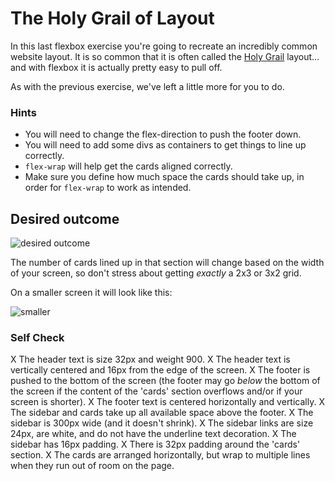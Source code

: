 # The Holy Grail of Layout

In this last flexbox exercise you're going to recreate an incredibly common website layout. It is so common that it is often called the [Holy Grail](https://www.google.com/search?q=holy+grail+layout&tbm=isch&sclient=img) layout... and with flexbox it is actually pretty easy to pull off.

As with the previous exercise, we've left a little more for you to do.

### Hints
- You will need to change the flex-direction to push the footer down.
- You will need to add some divs as containers to get things to line up correctly.
- `flex-wrap` will help get the cards aligned correctly.
-  Make sure you define how much space the cards should take up, in order for `flex-wrap` to work as intended.

## Desired outcome

![desired outcome](./desired-outcome.png)

The number of cards lined up in that section will change based on the width of your screen, so don't stress about getting _exactly_ a 2x3 or 3x2 grid.

On a smaller screen it will look like this:

![smaller](./desired-outcome-smaller.png)

### Self Check
X The header text is size 32px and weight 900.
X The header text is vertically centered and 16px from the edge of the screen.
X The footer is pushed to the bottom of the screen (the footer may go _below_ the bottom of the screen if the content of the 'cards' section overflows and/or if your screen is shorter).
X The footer text is centered horizontally and vertically.
X The sidebar and cards take up all available space above the footer.
X The sidebar is 300px wide (and it doesn't shrink).
X The sidebar links are size 24px, are white, and do not have the underline text decoration.
X The sidebar has 16px padding.
X There is 32px padding around the 'cards' section.
X The cards are arranged horizontally, but wrap to multiple lines when they run out of room on the page.
